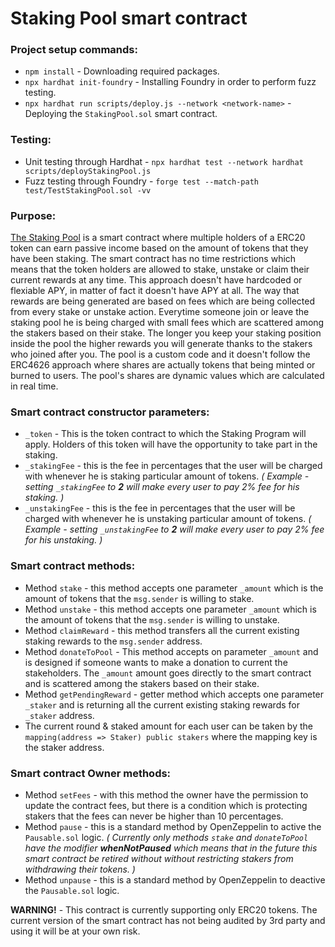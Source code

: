 # Staking Pool smart contract

### Project setup commands:
* ```npm install``` - Downloading required packages.
* ```npx hardhat init-foundry``` - Installing Foundry in order to perform fuzz testing.
* ```npx hardhat run scripts/deploy.js --network <network-name>``` - Deploying the `StakingPool.sol` smart contract.

### Testing:
* Unit testing through Hardhat - ```npx hardhat test --network hardhat scripts/deployStakingPool.js```
* Fuzz testing through Foundry - ```forge test --match-path test/TestStakingPool.sol -vv```


### Purpose:
[The Staking Pool](https://github.com/mnedelchev-vn/staking-pool/blob/master/contracts/StakingPool.sol) is a smart contract where multiple holders of a ERC20 token can earn passive income based on the amount of tokens that they have been staking. The smart contract has no time restrictions which means that the token holders are allowed to stake, unstake or claim their current rewards at any time. This approach doesn't have hardcoded or flexiable APY, in matter of fact it doesn't have APY at all. The way that rewards are being generated are based on fees which are being collected from every stake or unstake action. Everytime someone join or leave the staking pool he is being charged with small fees which are scattered among the stakers based on their stake. The longer you keep your staking position inside the pool the higher rewards you will generate thanks to the stakers who joined after you. The pool is a custom code and it doesn't follow the ERC4626 approach where shares are actually tokens that being minted or burned to users. The pool's shares are dynamic values which are calculated in real time.

### Smart contract constructor parameters:
* `_token` - This is the token contract to which the Staking Program will apply. Holders of this token will have the opportunity to take part in the staking.
* `_stakingFee` - this is the fee in percentages that the user will be charged with whenever he is staking particular amount of tokens. _( Example - setting `_stakingFee` to **2** will make every user to pay 2% fee for his staking. )_
* `_unstakingFee` - this is the fee in percentages that the user will be charged with whenever he is unstaking particular amount of tokens. _( Example - setting `_unstakingFee` to **2** will make every user to pay 2% fee for his unstaking. )_

### Smart contract methods:
* Method `stake` - this method accepts one parameter `_amount` which is the amount of tokens that the `msg.sender` is willing to stake.
* Method `unstake` - this method accepts one parameter `_amount` which is the amount of tokens that the `msg.sender` is willing to unstake.
* Method `claimReward` - this method transfers all the current existing staking rewards to the `msg.sender` address.
* Method `donateToPool` - This method accepts on parameter `_amount` and is designed if someone wants to make a donation to current the stakeholders. The `_amount` amount goes directly to the smart contract and is scattered among the stakers based on their stake.
* Method `getPendingReward` - getter method which accepts one parameter `_staker` and is returning all the current existing staking rewards for `_staker` address.
* The current round & staked amount for each user can be taken by the `mapping(address => Staker) public stakers` where the mapping key is the staker address.

### Smart contract Owner methods:
* Method `setFees` - with this method the owner have the permission to update the contract fees, but there is a condition which is protecting stakers that the fees can never be higher than 10 percentages.
* Method `pause` - this is a standard method by OpenZeppelin to active the `Pausable.sol` logic. _( Currently only methods `stake` and `donateToPool` have the modifier **whenNotPaused** which means that in the future this smart contract be retired without without restricting stakers from withdrawing their tokens. )_
* Method `unpause` - this is a standard method by OpenZeppelin to deactive the `Pausable.sol` logic.

**WARNING!** - This contract is currently supporting only ERC20 tokens. The current version of the smart contract has not being audited by 3rd party and using it will be at your own risk.